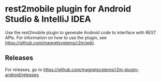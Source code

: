 # rest2mobile plugin for Android Studio & IntelliJ IDEA

Use the rest2mobile plugin to generate Android code to interface with REST APIs. For information on how to use the plugin, see https://github.com/magnetsystems/r2m/wiki.

## Releases

For releases, go to https://github.com/magnetsystems/r2m-plugin-android/releases.
